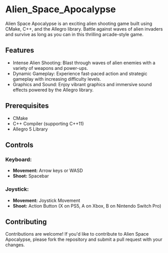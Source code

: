# Alien_Space_Apocalypse

Alien Space Apocalypse is an exciting alien shooting game built using CMake, C++, and the Allegro library. Battle against waves of alien invaders and survive as long as you can in this thrilling arcade-style game.

## Features
- Intense Alien Shooting: Blast through waves of alien enemies with a variety of weapons and power-ups.
- Dynamic Gameplay: Experience fast-paced action and strategic gameplay with increasing difficulty levels.
- Graphics and Sound: Enjoy vibrant graphics and immersive sound effects powered by the Allegro library.

## Prerequisites
- CMake
- C++ Compiler (supporting C++11)
- Allegro 5 Library

## Controls

### Keyboard:
- **Movement:** Arrow keys or WASD
- **Shoot:** Spacebar

### Joystick:
- **Movement:** Joystick Movement
- **Shoot:** Action Button (X on PS5, A on Xbox, B on Nintendo Switch Pro)

## Contributing
Contributions are welcome! If you'd like to contribute to Alien Space Apocalypse, please fork the repository and submit a pull request with your changes.
